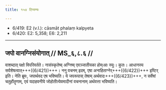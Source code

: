 ```yaml
---
title: १५४ टिप्पण्यः

---
```

- 6/419: E2 (v.l.): cāsmāt phalaṃ kalpyeta
- 6/420: E2: 5,358; E6: 2,211

____________________________________________


## जपो वानग्निसंयोगात् // MS_६,८.६ //

वाशब्दात् पक्षो विपरिवर्तते। नासंस्कृतेष्व् अग्निष्व् एवञ्जातीयका होम्ःआः स्युः। कुतः। आधानस्य सर्वशेषत्वात्+++({6/421})+++। ननु वचनम् इदम्, एषा अनाहिताग्नेर्+++({6/422})+++ इष्टिर् इति। नेति ब्रूमः, जपार्थवद एष भविष्यति। ये जपरूपास् तेषाम् अर्थवादः+++({6/423})+++, न सर्वेषां चतुर्होतॄणाम्, एवं यदाहवनीये जोहोतीत्येवमादीनां वचनानाम् अर्थवत्ता भविष्यति।